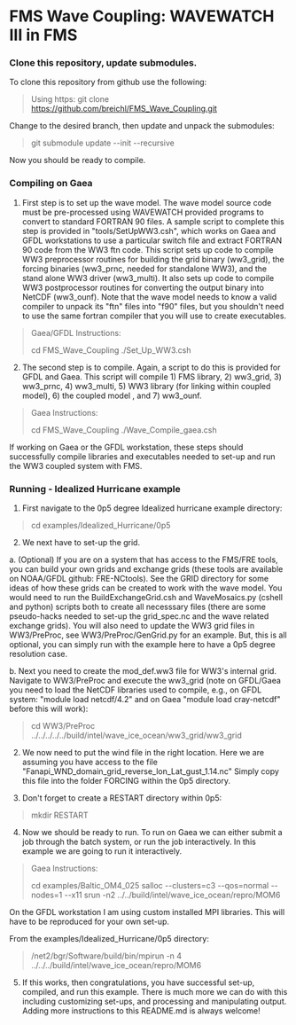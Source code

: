 # FMS Wave Coupling: WAVEWATCH III in FMS

### Clone this repository, update submodules.

To clone this repository from github use the following:

> Using https:
> git clone https://github.com/breichl/FMS_Wave_Coupling.git

Change to the desired branch, then update and unpack the submodules:

> git submodule update --init --recursive

Now you should be ready to compile.


### Compiling on Gaea

1. First step is to set up the wave model.  The wave model source code must be pre-processed using WAVEWATCH provided programs to convert to standard FORTRAN 90 files.  A sample script to complete this step is provided in "tools/SetUpWW3.csh", which works on Gaea and GFDL workstations to use a particular switch file and extract FORTRAN 90 code from the WW3 ftn code.  This script sets up code to compile WW3 preprocessor routines for building the grid binary (ww3_grid), the forcing binaries (ww3_prnc, needed for standalone WW3), and the stand alone WW3 driver (ww3_multi).  It also sets up code to compile WW3 postprocessor routines for converting the output binary into NetCDF (ww3_ounf).  Note that the wave model needs to know a valid compiler to unpack its "ftn" files into "f90" files, but you shouldn't need to use the same fortran compiler that you will use to create executables.

> Gaea/GFDL Instructions:
>
> cd FMS_Wave_Coupling
> ./Set_Up_WW3.csh

2. The second step is to compile.  Again, a script to do this is provided for GFDL and Gaea.  This script will compile 1) FMS library, 2) ww3_grid, 3) ww3_prnc, 4) ww3_multi, 5) WW3 library (for linking within coupled model), 6) the coupled model , and 7) ww3_ounf.

> Gaea Instructions:
>
> cd FMS_Wave_Coupling
> ./Wave_Compile_gaea.csh

If working on Gaea or the GFDL workstation, these steps should successfully compile libraries and executables needed to set-up and run the WW3 coupled system with FMS.

### Running - Idealized Hurricane example

1. First navigate to the 0p5 degree Idealized hurricane example directory:

> cd examples/Idealized_Hurricane/0p5

2. We next have to set-up the grid.

a. (Optional) If you are on a system that has access to the FMS/FRE tools, you can build your own grids and exchange grids (these tools are available on NOAA/GFDL github: FRE-NCtools).  See the GRID directory for some ideas of how these grids can be created to work with the wave model.  You would need to run the BuildExchangeGrid.csh and WaveMosaics.py (cshell and python) scripts both to create all necesssary files (there are some pseudo-hacks needed to set-up the grid_spec.nc and the wave related exchange grids).  You will also need to update the WW3 grid files in WW3/PreProc, see WW3/PreProc/GenGrid.py for an example. But, this is all optional, you can simply run with the example here to have a 0p5 degree resolution case.

b. Next you need to create the mod_def.ww3 file for WW3's internal grid.  Navigate to WW3/PreProc and execute the ww3_grid (note on GFDL/Gaea you need to load the NetCDF libraries used to compile, e.g., on GFDL system: "module load netcdf/4.2" and on Gaea "module load cray-netcdf" before this will work):

> cd WW3/PreProc
> ../../../../../build/intel/wave_ice_ocean/ww3_grid/ww3_grid

2. We now need to put the wind file in the right location.  Here we are assuming you have access to the file "Fanapi_WND_domain_grid_reverse_lon_Lat_gust_1.14.nc"  Simply copy this file into the folder FORCING within the 0p5 directory.

3. Don't forget to create a RESTART directory within 0p5:

> mkdir RESTART

4.  Now we should be ready to run.  To run on Gaea we can either submit a job through the batch system, or run the job interactively.  In this example we are going to run it interactively.

> Gaea Instructions:
>
> cd examples/Baltic_OM4_025
> salloc --clusters=c3 --qos=normal --nodes=1 --x11
> srun -n2 ../../build/intel/wave_ice_ocean/repro/MOM6

On the GFDL workstation I am using custom installed MPI libraries.  This will have to be reproduced for your own set-up.

From the examples/Idealized_Hurricane/0p5 directory:
>  /net2/bgr/Software/build/bin/mpirun -n 4 ../../../build/intel/wave_ice_ocean/repro/MOM6

5.  If this works, then congratulations, you have successful set-up, compiled, and run this example.  There is much more we can do with this including customizing set-ups, and processing and manipulating output.  Adding more instructions to this README.md is always welcome!
